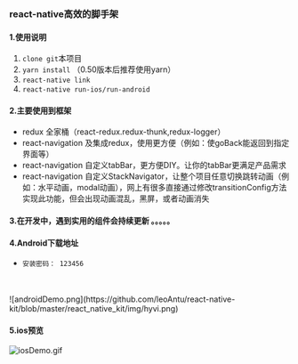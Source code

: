 ### react-native高效的脚手架
#### 1.使用说明
1. `clone git`本项目
2. `yarn install` （0.50版本后推荐使用yarn）
3. `react-native link`
4. `react-native run-ios/run-android`

#### 2.主要使用到框架
* redux 全家桶（react-redux.redux-thunk,redux-logger）
* react-navigation 及集成redux，使用更方便（例如：使goBack能返回到指定界面等）
* react-navigation 自定义tabBar，更方便DIY。让你的tabBar更满足产品需求
* react-navigation 自定义StackNavigator，让整个项目任意切换跳转动画（例如：水平动画，modal动画），网上有很多直接通过修改transitionConfig方法实现此功能，但会出现动画混乱，黑屏，或者动画消失

#### 3.在开发中，遇到实用的组件会持续更新 。。。。。

#### 4.Android下载地址
* `安装密码： 123456`
<br/>
<br/>
![androidDemo.png](https://github.com/leoAntu/react-native-kit/blob/master/react_native_kit/img/hyvi.png)

           
#### 5.ios预览
![iosDemo.gif](https://github.com/leoAntu/react-native-kit/blob/master/react_native_kit/img/2018-03-29%2014_18_20.gif)





